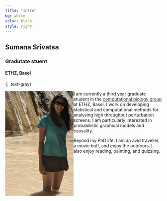 ```yaml
---
title: "Intro"
bg: white
color: black
style: right
---
```


## Sumana Srivatsa
### Gradutate stuent
#### ETHZ, Basel
{: .text-gray}

<img align = "left" src = "img/Option1.jpg" width = "220">

I am currently a third year graduate student in the <a href="https://www.bsse.ethz.ch/cbg" style="color: #2E2D2D; text-decoration: underline;"> computational biology group</a> at ETHZ, Basel. I work on developing statistical and computational methods for analysing high throughput perturbation screens. I am particularly interested in probabilistic graphical models and causality. 

Beyond my PhD life, I am an avid traveller, a movie buff, and enjoy the outdoors. I also enjoy reading, painting, and quizzing. 
